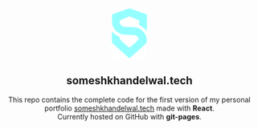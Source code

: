 <div align="center">
  <img alt="Logo" src="https://raw.githubusercontent.com/someshvk/somesh-portfolio/main/src/SVG/Vector.svg" width="70" />
</div>
<h2 align="center">
  someshkhandelwal.tech
</h2>
<p align="center">
  This repo contains the complete code for the first version of my personal portfolio <a href="https://someshkhandelwal.tech" target="_blank">someshkhandelwal.tech</a> made with <b>React</b>.
  <br>
  Currently hosted on GitHub with <b>git-pages</b>.
</p>

